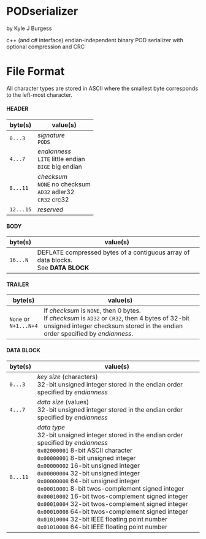 # PODserializer
by Kyle J Burgess


c++ (and c# interface) endian-independent binary POD serializer with optional compression and CRC

# File Format
All character types are stored in ASCII where the smallest byte corresponds to the left-most character.

#### HEADER
| byte(s) | value(s)
| --- | --- |
| `0...3` | *signature*<br>`PODS` |
| `4...7` | *endianness*<br>`LITE` little endian<br>`BIGE` big endian |
| `8...11` | *checksum*<br>`NONE` no checksum<br>`AD32` adler32 <br>`CR32` crc32 |
| `12...15` | *reserved* |

#### BODY
| byte(s) | value(s)
| --- | --- |
| `16...N` | DEFLATE compressed bytes of a contiguous array of data blocks.<br>See **DATA BLOCK** |

#### TRAILER
| byte(s) | value(s)
| --- | --- |
| `None` or<br>`N+1...N+4` | If *checksum* is `NONE`, then 0 bytes.<br>If *checksum* is `AD32` or `CR32`, then 4 bytes of 32-bit unsigned integer checksum stored in the endian order specified by *endianness*. |

#### DATA BLOCK
| byte(s) | value(s)
| --- | --- |
| `0...3` | *key size* (characters)<br>32-bit unsigned integer stored in the endian order specified by *endianness* |
| `4...7` | *data size* (values)<br>32-bit unsigned integer stored in the endian order specified by *endianness* |
| `8...11` | *data type*<br>32-bit unaigned integer stored in the endian order specified by *endianness*<br>`0x02000001` 8-bit ASCII character<br>`0x00000001` 8-bit unsigned integer<br>`0x00000002` 16-bit unsigned integer<br>`0x00000004` 32-bit unsigned integer<br>`0x00000008` 64-bit unsigned integer<br>`0x00010001` 8-bit twos-complement signed integer<br>`0x00010002` 16-bit twos-complement signed integer<br>`0x00010004` 32-bit twos-complement signed integer<br>`0x00010008` 64-bit twos-complement signed integer<br>`0x01010004` 32-bit IEEE floating point number<br>`0x01010008` 64-bit IEEE floating point number |

